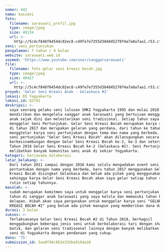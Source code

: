 ```yaml
---
nomor: 442
nama: kasiani
foto:
  filename: saraswati_profil.jpg
  type: image/jpeg
  size: 48134
  url: >-
    http://5c4cf848f6454dc02ec8-c49fe7e7355d384845270f4a7a0a7aa1.r53.cf2.rackcdn.com/313e300f-abc5-40ef-8a15-5b5a0b1d0c47/saraswati_profil.jpg
seni: seni_pertunjukan
pengalaman: 7 tahun / 4 bulan
website: saraswati.web.id
sosmed: 'https://www.youtube.com/user/sanggarsaraswati'
file:
  filename: foto gelar seni kreasi bocah.jpg
  type: image/jpeg
  size: 40427
  url: >-
    http://5c4cf848f6454dc02ec8-c49fe7e7355d384845270f4a7a0a7aa1.r53.cf2.rackcdn.com/03eb83a2-ba63-417f-bdb2-d35592402a37/foto%20gelar%20seni%20kreasi%20bocah.jpg
proyek: 'Gelar Seni Kreasi Anak - Gelaskaca #2'
lokasi: DI Yogyakarta
lokasi_id: Q3741
deskripsi: >-
  saya seorang pelaku seni lulusan SMKI Yogyakarta 1995 dan mulai 2010
  mendirikan dan mengelola sanggar anak Saraswati yang bertujuan menggali bakat
  anak sejak dini dan melestarikan seni tradisional. Setiap tahun saya selalu
  menggelar Seni Pertunjukan. Gelar Seni Kreasi Bocah merupakan karya seni saya
  di tahun 2017 dan merupakan gelaran yang perdana, dari tahun ke tahun kami
  menggtelar karya seni pertunjukan dengan tema dan nama yang berbeda. event
  seni pertunjukan "Gelar Seni Kreasi Bocah" akan dilansgungkan secara
  berkesinambungan dengan Gelar Seni Kreasi Bocah ke-2, ke-3 dan setersunya. di
  Tahun 2018 Gelar Seni Kreasi Bocah ke-2 (Gelaskaca #2). Seni Pertunjukan ini
  melibatkan banyak komunitas seni anak di sekiar Yogyakarta.
kategori: kerjasama_kolaborasi
latar_belakang: >-
  Dari tahun 2011 sampai dengan 2016 kami selalu mengadakan event seni
  pertuntukan dengan nama yang berbeda, baru tahun 2017 menggunakan Gelar Seni
  Kreasi Bocah disingkat Gelaskaca dan belum ada pihak yang menggunakannya,
  sehingga karya Gelar Seni Kreasi Bocah akan saya gelar swtiap tahun secara
  rutin setiap tahunnya. 
masalah: >-
  sudah merupakan komitmen saya untuk menggelar karya seni pertunjukan setiap
  tahun di sanggar anak Saraswati yang saya kelola dan memasuki tahun ke
  delapan. Hibah akan saya pergunakan untuk menggelar karya seni "GELAR SENI
  KREASI BOCAH #2" yang belum ada pihak manapun yang memberikan dana dampingan.
durasi: 3 bulan
sukses: >-
  Terlaksananya Gelar Seni Kreasi Bocah #2 di Tahun 2018, berhagsil
  menggabungkan beberapa jenis seni untuk berkolaborasi tari dengan shadow
  batik, dan gelaran seni tradisoonal lainnya dengan banyak melibatkan komunitas
  seni di Yogyakarta dengan pendanaan yang cukup.
dana: '75'
submission_id: 5aa0f44c852e335ba9164a10
---
```

